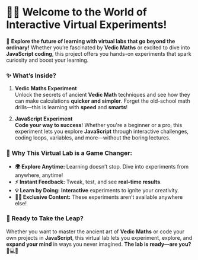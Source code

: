 # 🧪🚀 Welcome to the World of Interactive Virtual Experiments!


🔬 **Explore the future of learning with virtual labs that go beyond the ordinary!** Whether you’re fascinated by **Vedic Maths** or excited to dive into **JavaScript coding**, this project offers you hands-on experiments that spark curiosity and boost your learning.

### ✨ **What’s Inside?**
1. **Vedic Maths Experiment**  
   Unlock the secrets of ancient **Vedic Math** techniques and see how they can make calculations **quicker and simpler**. Forget the old-school math drills—this is learning with **speed** and **smarts**!

2. **JavaScript Experiment**  
   **Code your way to success**! Whether you're a beginner or a pro, this experiment lets you explore **JavaScript** through interactive challenges, coding loops, variables, and more—without the boring lectures.

### 🌟 **Why This Virtual Lab is a Game Changer:**
- **🌍 Explore Anytime:** Learning doesn’t stop. Dive into experiments from anywhere, anytime!
- **⚡ Instant Feedback:** Tweak, test, and see **real-time results**.
- **💡 Learn by Doing:** **Interactive** experiments to ignite your creativity.
- **🧑‍🔬 Exclusive Content:** These experiments aren’t available anywhere else!

### 🚀 **Ready to Take the Leap?**
Whether you want to master the ancient art of **Vedic Maths** or code your own projects in **JavaScript**, this virtual lab lets you experiment, explore, and **expand your mind** in ways you never imagined. **The lab is ready—are you?** 🌟💻🔬
